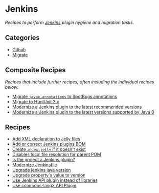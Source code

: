# Jenkins

_Recipes to perform [Jenkins](https://www.jenkins.io/) plugin hygiene and migration tasks._

## Categories

* [Github](/recipes/jenkins/github)
* [Migrate](/recipes/jenkins/migrate)

## Composite Recipes

_Recipes that include further recipes, often including the individual recipes below._

* [Migrate `javax.annotations` to SpotBugs annotations](./javaxannotationstospotbugs.md)
* [Migrate to HtmlUnit 3.x](./upgradehtmlunit_3_3_0.md)
* [Modernize a Jenkins plugin to the latest recommended versions](./modernizeplugin.md)
* [Modernize a Jenkins plugin to the latest versions supported by Java 8](./modernizepluginforjava8.md)

## Recipes

* [Add XML declaration to Jelly files](./addjellyxmldeclaration.md)
* [Add or correct Jenkins plugins BOM](./addpluginsbom.md)
* [Create `index.jelly` if it doesn't exist](./createindexjelly.md)
* [Disables local file resolution for parent POM](./disablelocalresolutionforparentpom.md)
* [Is the project a Jenkins plugin?](./isjenkinsplugin.md)
* [Modernize Jenkinsfile](./modernizejenkinsfile.md)
* [Upgrade jenkins java version](./upgradejavaversion.md)
* [Upgrade property's value to version](./upgradeversionproperty.md)
* [Use Jenkins API plugin instead of libraries](./replacelibrarieswithapiplugin.md)
* [Use commons-lang3 API Plugin](./commonslang3toapiplugin.md)


